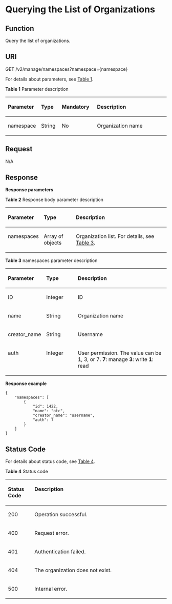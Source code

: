 # Querying the List of Organizations<a name="EN-US_TOPIC_0198655152"></a>

## Function<a name="se03aae4436e64394a95dc13b6f233898"></a>

Query the list of organizations.

## URI<a name="s476df674307e4b04b9545f9575dde042"></a>

GET /v2/manage/namespaces?namespace=\{namespace\}

For details about parameters, see  [Table 1](#tae82a09e27434bef9a38b734d798ae6c).

**Table  1**  Parameter description

<a name="tae82a09e27434bef9a38b734d798ae6c"></a>
<table><thead align="left"><tr id="r2c22eba22439445680961f8c447f8756"><th class="cellrowborder" valign="top" width="17%" id="mcps1.2.5.1.1"><p id="a4276374f4f884a1a8ff6eabdab4da030"><a name="a4276374f4f884a1a8ff6eabdab4da030"></a><a name="a4276374f4f884a1a8ff6eabdab4da030"></a>Parameter</p>
</th>
<th class="cellrowborder" valign="top" width="13%" id="mcps1.2.5.1.2"><p id="p1781316754219"><a name="p1781316754219"></a><a name="p1781316754219"></a>Type</p>
</th>
<th class="cellrowborder" valign="top" width="22.07%" id="mcps1.2.5.1.3"><p id="p1351382513427"><a name="p1351382513427"></a><a name="p1351382513427"></a>Mandatory</p>
</th>
<th class="cellrowborder" valign="top" width="47.93%" id="mcps1.2.5.1.4"><p id="en-us_topic_0060210625_p192541611508"><a name="en-us_topic_0060210625_p192541611508"></a><a name="en-us_topic_0060210625_p192541611508"></a>Description</p>
</th>
</tr>
</thead>
<tbody><tr id="row4140165617213"><td class="cellrowborder" valign="top" width="17%" headers="mcps1.2.5.1.1 "><p id="p6843228526"><a name="p6843228526"></a><a name="p6843228526"></a>namespace</p>
</td>
<td class="cellrowborder" valign="top" width="13%" headers="mcps1.2.5.1.2 "><p id="p681437134216"><a name="p681437134216"></a><a name="p681437134216"></a>String</p>
</td>
<td class="cellrowborder" valign="top" width="22.07%" headers="mcps1.2.5.1.3 "><p id="p9516625134212"><a name="p9516625134212"></a><a name="p9516625134212"></a>No</p>
</td>
<td class="cellrowborder" valign="top" width="47.93%" headers="mcps1.2.5.1.4 "><p id="p776511203467"><a name="p776511203467"></a><a name="p776511203467"></a>Organization name</p>
</td>
</tr>
</tbody>
</table>

## Request<a name="s8246d3afdd6f44dc817ce0c3f2ac7d53"></a>

N/A

## Response<a name="sab9be5ce850743859bb238e072f8d1f2"></a>

**Response parameters**

**Table  2**  Response body parameter description

<a name="table34001413863"></a>
<table><thead align="left"><tr id="row17400171319612"><th class="cellrowborder" valign="top" width="20.89%" id="mcps1.2.4.1.1"><p id="p1840015139619"><a name="p1840015139619"></a><a name="p1840015139619"></a>Parameter</p>
</th>
<th class="cellrowborder" valign="top" width="20.11%" id="mcps1.2.4.1.2"><p id="p24002135620"><a name="p24002135620"></a><a name="p24002135620"></a>Type</p>
</th>
<th class="cellrowborder" valign="top" width="59%" id="mcps1.2.4.1.3"><p id="p174008131163"><a name="p174008131163"></a><a name="p174008131163"></a>Description</p>
</th>
</tr>
</thead>
<tbody><tr id="row11400113668"><td class="cellrowborder" valign="top" width="20.89%" headers="mcps1.2.4.1.1 "><p id="p14008131464"><a name="p14008131464"></a><a name="p14008131464"></a>namespaces</p>
</td>
<td class="cellrowborder" valign="top" width="20.11%" headers="mcps1.2.4.1.2 "><p id="p9400151314615"><a name="p9400151314615"></a><a name="p9400151314615"></a>Array of objects</p>
</td>
<td class="cellrowborder" valign="top" width="59%" headers="mcps1.2.4.1.3 "><p id="p1840110136612"><a name="p1840110136612"></a><a name="p1840110136612"></a>Organization list. For details, see <a href="#table1787854911167">Table 3</a>.</p>
</td>
</tr>
</tbody>
</table>

**Table  3**  namespaces parameter description

<a name="table1787854911167"></a>
<table><thead align="left"><tr id="row1588184916165"><th class="cellrowborder" valign="top" width="21%" id="mcps1.2.4.1.1"><p id="p158847496166"><a name="p158847496166"></a><a name="p158847496166"></a>Parameter</p>
</th>
<th class="cellrowborder" valign="top" width="20%" id="mcps1.2.4.1.2"><p id="p2088624911169"><a name="p2088624911169"></a><a name="p2088624911169"></a>Type</p>
</th>
<th class="cellrowborder" valign="top" width="59%" id="mcps1.2.4.1.3"><p id="p128875496169"><a name="p128875496169"></a><a name="p128875496169"></a>Description</p>
</th>
</tr>
</thead>
<tbody><tr id="row888994917169"><td class="cellrowborder" valign="top" width="21%" headers="mcps1.2.4.1.1 "><p id="p1889144915167"><a name="p1889144915167"></a><a name="p1889144915167"></a>ID</p>
</td>
<td class="cellrowborder" valign="top" width="20%" headers="mcps1.2.4.1.2 "><p id="p189324913167"><a name="p189324913167"></a><a name="p189324913167"></a>Integer</p>
</td>
<td class="cellrowborder" valign="top" width="59%" headers="mcps1.2.4.1.3 "><p id="p14894149141612"><a name="p14894149141612"></a><a name="p14894149141612"></a>ID</p>
</td>
</tr>
<tr id="row19895649171616"><td class="cellrowborder" valign="top" width="21%" headers="mcps1.2.4.1.1 "><p id="p589616491166"><a name="p589616491166"></a><a name="p589616491166"></a>name</p>
</td>
<td class="cellrowborder" valign="top" width="20%" headers="mcps1.2.4.1.2 "><p id="p990115495162"><a name="p990115495162"></a><a name="p990115495162"></a>String</p>
</td>
<td class="cellrowborder" valign="top" width="59%" headers="mcps1.2.4.1.3 "><p id="p2904184981613"><a name="p2904184981613"></a><a name="p2904184981613"></a>Organization name</p>
</td>
</tr>
<tr id="row1576047252"><td class="cellrowborder" valign="top" width="21%" headers="mcps1.2.4.1.1 "><p id="p3578164162517"><a name="p3578164162517"></a><a name="p3578164162517"></a>creator_name</p>
</td>
<td class="cellrowborder" valign="top" width="20%" headers="mcps1.2.4.1.2 "><p id="p8578134122515"><a name="p8578134122515"></a><a name="p8578134122515"></a>String</p>
</td>
<td class="cellrowborder" valign="top" width="59%" headers="mcps1.2.4.1.3 "><p id="p1557814492513"><a name="p1557814492513"></a><a name="p1557814492513"></a>Username</p>
</td>
</tr>
<tr id="row670815227263"><td class="cellrowborder" valign="top" width="21%" headers="mcps1.2.4.1.1 "><p id="p270822232620"><a name="p270822232620"></a><a name="p270822232620"></a>auth</p>
</td>
<td class="cellrowborder" valign="top" width="20%" headers="mcps1.2.4.1.2 "><p id="p11708622162613"><a name="p11708622162613"></a><a name="p11708622162613"></a>Integer</p>
</td>
<td class="cellrowborder" valign="top" width="59%" headers="mcps1.2.4.1.3 "><p id="p3709822102615"><a name="p3709822102615"></a><a name="p3709822102615"></a>User permission. The value can be 1, 3, or 7. <strong id="b7199814115011"><a name="b7199814115011"></a><a name="b7199814115011"></a>7</strong>: manage <strong id="b7696624104213"><a name="b7696624104213"></a><a name="b7696624104213"></a>3</strong>: write <strong id="b126501438134218"><a name="b126501438134218"></a><a name="b126501438134218"></a>1</strong>: read</p>
</td>
</tr>
</tbody>
</table>

**Response example**

```
{
    "namespaces": [
        {
            "id": 1422,
            "name": "otc",
            "creator_name": "username",
            "auth": 7
        }
    ]
}
```

## Status Code<a name="s336c1dbc7af446a1b3cc077ea3f82fc9"></a>

For details about status code, see  [Table 4](#t33d02fa79e8443868a71c99f411610a5).

**Table  4**  Status code

<a name="t33d02fa79e8443868a71c99f411610a5"></a>
<table><thead align="left"><tr id="r9eb80d64e8f34d0db940daa95fc929dd"><th class="cellrowborder" valign="top" width="16.48%" id="mcps1.2.3.1.1"><p id="a7e51ed73a71e4dc29d0dd4aae3016632"><a name="a7e51ed73a71e4dc29d0dd4aae3016632"></a><a name="a7e51ed73a71e4dc29d0dd4aae3016632"></a>Status Code</p>
</th>
<th class="cellrowborder" valign="top" width="83.52000000000001%" id="mcps1.2.3.1.2"><p id="aa802d02e21c944f1863435a0d11c7ec1"><a name="aa802d02e21c944f1863435a0d11c7ec1"></a><a name="aa802d02e21c944f1863435a0d11c7ec1"></a>Description</p>
</th>
</tr>
</thead>
<tbody><tr id="r1cc0192c651444db882dde750b14be23"><td class="cellrowborder" valign="top" width="16.48%" headers="mcps1.2.3.1.1 "><p id="a6a3639a3cb154e17b95c5076c8036471"><a name="a6a3639a3cb154e17b95c5076c8036471"></a><a name="a6a3639a3cb154e17b95c5076c8036471"></a>200</p>
</td>
<td class="cellrowborder" valign="top" width="83.52000000000001%" headers="mcps1.2.3.1.2 "><p id="ad54ae639e7f94380a87bfc10cc91a4f0"><a name="ad54ae639e7f94380a87bfc10cc91a4f0"></a><a name="ad54ae639e7f94380a87bfc10cc91a4f0"></a>Operation successful.</p>
</td>
</tr>
<tr id="r0bd68000afe546dd9c7a8d3a05991a04"><td class="cellrowborder" valign="top" width="16.48%" headers="mcps1.2.3.1.1 "><p id="ad46ccdc6b7e04df3b6b5679f7606f434"><a name="ad46ccdc6b7e04df3b6b5679f7606f434"></a><a name="ad46ccdc6b7e04df3b6b5679f7606f434"></a>400</p>
</td>
<td class="cellrowborder" valign="top" width="83.52000000000001%" headers="mcps1.2.3.1.2 "><p id="a1f2e8d58145d461781428d28f07a5351"><a name="a1f2e8d58145d461781428d28f07a5351"></a><a name="a1f2e8d58145d461781428d28f07a5351"></a>Request error.</p>
</td>
</tr>
<tr id="row059261364320"><td class="cellrowborder" valign="top" width="16.48%" headers="mcps1.2.3.1.1 "><p id="p059261310438"><a name="p059261310438"></a><a name="p059261310438"></a>401</p>
</td>
<td class="cellrowborder" valign="top" width="83.52000000000001%" headers="mcps1.2.3.1.2 "><p id="p759261314433"><a name="p759261314433"></a><a name="p759261314433"></a>Authentication failed.</p>
</td>
</tr>
<tr id="row9547111612437"><td class="cellrowborder" valign="top" width="16.48%" headers="mcps1.2.3.1.1 "><p id="p19547131615432"><a name="p19547131615432"></a><a name="p19547131615432"></a>404</p>
</td>
<td class="cellrowborder" valign="top" width="83.52000000000001%" headers="mcps1.2.3.1.2 "><p id="p16547416114315"><a name="p16547416114315"></a><a name="p16547416114315"></a>The organization does not exist.</p>
</td>
</tr>
<tr id="r19bdef782c164c93917f897241e521f8"><td class="cellrowborder" valign="top" width="16.48%" headers="mcps1.2.3.1.1 "><p id="a7da68e311c0f4267bacf3cbdb71d1ead"><a name="a7da68e311c0f4267bacf3cbdb71d1ead"></a><a name="a7da68e311c0f4267bacf3cbdb71d1ead"></a>500</p>
</td>
<td class="cellrowborder" valign="top" width="83.52000000000001%" headers="mcps1.2.3.1.2 "><p id="aa6fd12cedd8841e29eeeca27c1bdea1a"><a name="aa6fd12cedd8841e29eeeca27c1bdea1a"></a><a name="aa6fd12cedd8841e29eeeca27c1bdea1a"></a>Internal error.</p>
</td>
</tr>
</tbody>
</table>

